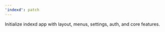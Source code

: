 ```yaml
---
'indexd': patch
---
```


Initialize indexd app with layout, menus, settings, auth, and core features.
